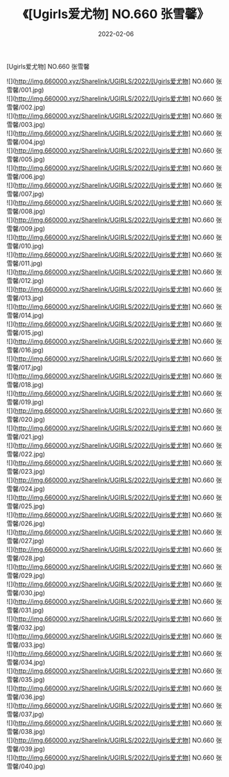 ﻿---
layout: post
title:  《[Ugirls爱尤物] NO.660 张雪馨》
date:   2022-02-06
img: http://img.660000.xyz/Sharelink/UGIRLS/2022/[Ugirls爱尤物] NO.660 张雪馨/000.jpg
categories: [美女, 清纯, 唯美]
---

[Ugirls爱尤物] NO.660 张雪馨

 ![](http://img.660000.xyz/Sharelink/UGIRLS/2022/[Ugirls爱尤物] NO.660 张雪馨/001.jpg) <br>![](http://img.660000.xyz/Sharelink/UGIRLS/2022/[Ugirls爱尤物] NO.660 张雪馨/002.jpg) <br>![](http://img.660000.xyz/Sharelink/UGIRLS/2022/[Ugirls爱尤物] NO.660 张雪馨/003.jpg) <br>![](http://img.660000.xyz/Sharelink/UGIRLS/2022/[Ugirls爱尤物] NO.660 张雪馨/004.jpg) <br>![](http://img.660000.xyz/Sharelink/UGIRLS/2022/[Ugirls爱尤物] NO.660 张雪馨/005.jpg) <br>![](http://img.660000.xyz/Sharelink/UGIRLS/2022/[Ugirls爱尤物] NO.660 张雪馨/006.jpg) <br>![](http://img.660000.xyz/Sharelink/UGIRLS/2022/[Ugirls爱尤物] NO.660 张雪馨/007.jpg) <br>![](http://img.660000.xyz/Sharelink/UGIRLS/2022/[Ugirls爱尤物] NO.660 张雪馨/008.jpg) <br>![](http://img.660000.xyz/Sharelink/UGIRLS/2022/[Ugirls爱尤物] NO.660 张雪馨/009.jpg) <br>![](http://img.660000.xyz/Sharelink/UGIRLS/2022/[Ugirls爱尤物] NO.660 张雪馨/010.jpg) <br>![](http://img.660000.xyz/Sharelink/UGIRLS/2022/[Ugirls爱尤物] NO.660 张雪馨/011.jpg) <br>![](http://img.660000.xyz/Sharelink/UGIRLS/2022/[Ugirls爱尤物] NO.660 张雪馨/012.jpg) <br>![](http://img.660000.xyz/Sharelink/UGIRLS/2022/[Ugirls爱尤物] NO.660 张雪馨/013.jpg) <br>![](http://img.660000.xyz/Sharelink/UGIRLS/2022/[Ugirls爱尤物] NO.660 张雪馨/014.jpg) <br>![](http://img.660000.xyz/Sharelink/UGIRLS/2022/[Ugirls爱尤物] NO.660 张雪馨/015.jpg) <br>![](http://img.660000.xyz/Sharelink/UGIRLS/2022/[Ugirls爱尤物] NO.660 张雪馨/016.jpg) <br>![](http://img.660000.xyz/Sharelink/UGIRLS/2022/[Ugirls爱尤物] NO.660 张雪馨/017.jpg) <br>![](http://img.660000.xyz/Sharelink/UGIRLS/2022/[Ugirls爱尤物] NO.660 张雪馨/018.jpg) <br>![](http://img.660000.xyz/Sharelink/UGIRLS/2022/[Ugirls爱尤物] NO.660 张雪馨/019.jpg) <br>![](http://img.660000.xyz/Sharelink/UGIRLS/2022/[Ugirls爱尤物] NO.660 张雪馨/020.jpg) <br>![](http://img.660000.xyz/Sharelink/UGIRLS/2022/[Ugirls爱尤物] NO.660 张雪馨/021.jpg) <br>![](http://img.660000.xyz/Sharelink/UGIRLS/2022/[Ugirls爱尤物] NO.660 张雪馨/022.jpg) <br>![](http://img.660000.xyz/Sharelink/UGIRLS/2022/[Ugirls爱尤物] NO.660 张雪馨/023.jpg) <br>![](http://img.660000.xyz/Sharelink/UGIRLS/2022/[Ugirls爱尤物] NO.660 张雪馨/024.jpg) <br>![](http://img.660000.xyz/Sharelink/UGIRLS/2022/[Ugirls爱尤物] NO.660 张雪馨/025.jpg) <br>![](http://img.660000.xyz/Sharelink/UGIRLS/2022/[Ugirls爱尤物] NO.660 张雪馨/026.jpg) <br>![](http://img.660000.xyz/Sharelink/UGIRLS/2022/[Ugirls爱尤物] NO.660 张雪馨/027.jpg) <br>![](http://img.660000.xyz/Sharelink/UGIRLS/2022/[Ugirls爱尤物] NO.660 张雪馨/028.jpg) <br>![](http://img.660000.xyz/Sharelink/UGIRLS/2022/[Ugirls爱尤物] NO.660 张雪馨/029.jpg) <br>![](http://img.660000.xyz/Sharelink/UGIRLS/2022/[Ugirls爱尤物] NO.660 张雪馨/030.jpg) <br>![](http://img.660000.xyz/Sharelink/UGIRLS/2022/[Ugirls爱尤物] NO.660 张雪馨/031.jpg) <br>![](http://img.660000.xyz/Sharelink/UGIRLS/2022/[Ugirls爱尤物] NO.660 张雪馨/032.jpg) <br>![](http://img.660000.xyz/Sharelink/UGIRLS/2022/[Ugirls爱尤物] NO.660 张雪馨/033.jpg) <br>![](http://img.660000.xyz/Sharelink/UGIRLS/2022/[Ugirls爱尤物] NO.660 张雪馨/034.jpg) <br>![](http://img.660000.xyz/Sharelink/UGIRLS/2022/[Ugirls爱尤物] NO.660 张雪馨/035.jpg) <br>![](http://img.660000.xyz/Sharelink/UGIRLS/2022/[Ugirls爱尤物] NO.660 张雪馨/036.jpg) <br>![](http://img.660000.xyz/Sharelink/UGIRLS/2022/[Ugirls爱尤物] NO.660 张雪馨/037.jpg) <br>![](http://img.660000.xyz/Sharelink/UGIRLS/2022/[Ugirls爱尤物] NO.660 张雪馨/038.jpg) <br>![](http://img.660000.xyz/Sharelink/UGIRLS/2022/[Ugirls爱尤物] NO.660 张雪馨/039.jpg) <br>![](http://img.660000.xyz/Sharelink/UGIRLS/2022/[Ugirls爱尤物] NO.660 张雪馨/040.jpg) <br>
